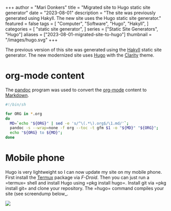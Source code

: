 +++
author = "Mari Donkers"
title = "Migrated site to Hugo static site generator"
date = "2023-08-01"
description = "The site was previously generated using Hakyll. The new site uses the Hugo static site generator."
featured = false
tags = [
    "Computer",
    "Software",
    "Hugo",
    "Hakyll",
]
categories = [
    "static site generator",
]
series = ["Static Site Generators", "Hugo"]
aliases = ["2023-08-01-migrated-site-to-hugo"]
thumbnail = "/images/hugo.svg"
+++

The previous version of this site was generated using the [Hakyll](https://jaspervdj.be/hakyll/) static site generator. The new modernized site uses [Hugo](https://gohugo.io/) with the [Clarity](https://themes.gohugo.io/themes/hugo-clarity/) theme.
<!--more-->

# org-mode content
The [pandoc](https://pandoc.org/) program was used to convert the [org-mode](https://orgmode.org/) content to [Markdown](https://daringfireball.net/projects/markdown/).

```bash
#!/bin/sh

for ORG in *.org
do
  MD=`echo "${ORG}" | sed -e 's/^\(.*\).org$/\1.md/'`;
  pandoc -s --wrap=none -f org --toc -t gfm $1 -o "${MD}" "${ORG}";
  echo "${ORG} to ${MD}";
done
```

# Mobile phone

Hugo is very lightweight so I can now update my site on my mobile phone. First install the [Termux](https://f-droid.org/en/packages/com.termux/) package via <span class="spurious-link" target="F-Droid">*F-Droid*</span>. Then you can just run a =termux= shell and install Hugo using =pkg install hugo=. Install git via =pkg install git= and clone your repository. The =hugo= command compiles your site (see screendump below_.

![](/images/HugoAndroidTermux.png)
